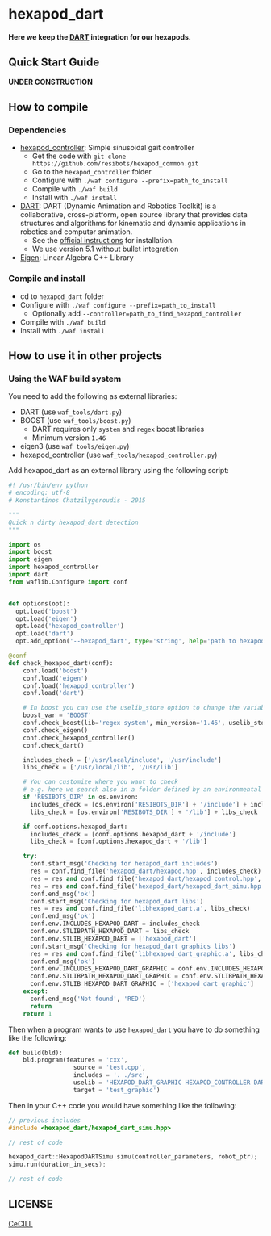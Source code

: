 # hexapod_dart

#### Here we keep the [DART] integration for our hexapods.

## Quick Start Guide

**UNDER CONSTRUCTION**

## How to compile

### Dependencies

- [hexapod_controller]: Simple sinusoidal gait controller
    - Get the code with `git clone https://github.com/resibots/hexapod_common.git`
    - Go to the `hexapod_controller` folder
    - Configure with `./waf configure --prefix=path_to_install`
    - Compile with `./waf build`
    - Install with `./waf install`
- [DART]: DART (Dynamic Animation and Robotics Toolkit) is a collaborative, cross-platform, open source library that provides data structures and algorithms for kinematic and dynamic applications in robotics and computer animation.
    - See the [official instructions](https://github.com/dartsim/dart/wiki/DART%205.1%20Installation%20for%20Ubuntu) for installation.
    - We use version 5.1 without bullet integration
- [Eigen]: Linear Algebra C++ Library

### Compile and install

- cd to `hexapod_dart` folder
- Configure with `./waf configure --prefix=path_to_install`
    - Optionally add `--controller=path_to_find_hexapod_controller`
- Compile with `./waf build`
- Install with `./waf install`

## How to use it in other projects

### Using the WAF build system

You need to add the following as external libraries:

- DART (use `waf_tools/dart.py`)
- BOOST (use `waf_tools/boost.py`)
    - DART requires only `system` and `regex` boost libraries
    - Minimum version `1.46`
- eigen3 (use `waf_tools/eigen.py`)
- hexapod_controller (use `waf_tools/hexapod_controller.py`)

Add hexapod_dart as an external library using the following script:

```python
#! /usr/bin/env python
# encoding: utf-8
# Konstantinos Chatzilygeroudis - 2015

"""
Quick n dirty hexapod_dart detection
"""

import os
import boost
import eigen
import hexapod_controller
import dart
from waflib.Configure import conf


def options(opt):
  opt.load('boost')
  opt.load('eigen')
  opt.load('hexapod_controller')
  opt.load('dart')
  opt.add_option('--hexapod_dart', type='string', help='path to hexapod_dart', dest='hexapod_dart')

@conf
def check_hexapod_dart(conf):
    conf.load('boost')
    conf.load('eigen')
    conf.load('hexapod_controller')
    conf.load('dart')

    # In boost you can use the uselib_store option to change the variable the libs will be loaded
    boost_var = 'BOOST'
    conf.check_boost(lib='regex system', min_version='1.46', uselib_store=boost_var)
    conf.check_eigen()
    conf.check_hexapod_controller()
    conf.check_dart()

    includes_check = ['/usr/local/include', '/usr/include']
    libs_check = ['/usr/local/lib', '/usr/lib']

    # You can customize where you want to check
    # e.g. here we search also in a folder defined by an environmental variable
    if 'RESIBOTS_DIR' in os.environ:
      includes_check = [os.environ['RESIBOTS_DIR'] + '/include'] + includes_check
      libs_check = [os.environ['RESIBOTS_DIR'] + '/lib'] + libs_check

    if conf.options.hexapod_dart:
      includes_check = [conf.options.hexapod_dart + '/include']
      libs_check = [conf.options.hexapod_dart + '/lib']

    try:
      conf.start_msg('Checking for hexapod_dart includes')
      res = conf.find_file('hexapod_dart/hexapod.hpp', includes_check)
      res = res and conf.find_file('hexapod_dart/hexapod_control.hpp', includes_check)
      res = res and conf.find_file('hexapod_dart/hexapod_dart_simu.hpp', includes_check)
      conf.end_msg('ok')
      conf.start_msg('Checking for hexapod_dart libs')
      res = res and conf.find_file('libhexapod_dart.a', libs_check)
      conf.end_msg('ok')
      conf.env.INCLUDES_HEXAPOD_DART = includes_check
      conf.env.STLIBPATH_HEXAPOD_DART = libs_check
      conf.env.STLIB_HEXAPOD_DART = ['hexapod_dart']
      conf.start_msg('Checking for hexapod_dart graphics libs')
      res = res and conf.find_file('libhexapod_dart_graphic.a', libs_check)
      conf.end_msg('ok')
      conf.env.INCLUDES_HEXAPOD_DART_GRAPHIC = conf.env.INCLUDES_HEXAPOD_DART
      conf.env.STLIBPATH_HEXAPOD_DART_GRAPHIC = conf.env.STLIBPATH_HEXAPOD_DART
      conf.env.STLIB_HEXAPOD_DART_GRAPHIC = ['hexapod_dart_graphic']
    except:
      conf.end_msg('Not found', 'RED')
      return
    return 1
```

Then when a program wants to use `hexapod_dart` you have to do something like the following:

```python
def build(bld):
    bld.program(features = 'cxx',
                  source = 'test.cpp',
                  includes = '. ./src',
                  uselib = 'HEXAPOD_DART_GRAPHIC HEXAPOD_CONTROLLER DART_GRAPHIC EIGEN BOOST',
                  target = 'test_graphic')
```

Then in your C++ code you would have something like the following:

```cpp
// previous includes
#include <hexapod_dart/hexapod_dart_simu.hpp>

// rest of code

hexapod_dart::HexapodDARTSimu simu(controller_parameters, robot_ptr);
simu.run(duration_in_secs);

// rest of code
```


## LICENSE

[CeCILL]

[CeCILL]: http://www.cecill.info/index.en.html
[DART]: http://dartsim.github.io/
[hexapod_controller]: https://github.com/resibots/hexapod_common
[Eigen]: http://eigen.tuxfamily.org/
